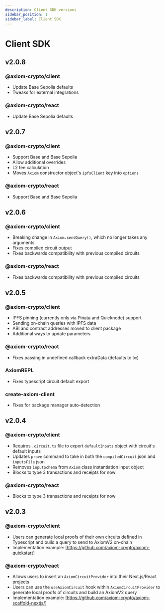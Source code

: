 ```yaml
---
description: Client SDK versions
sidebar_position: 1
sidebar_label: Client SDK
---
```


# Client SDK

## v2.0.8

### @axiom-crypto/client

- Update Base Sepolia defaults
- Tweaks for external integrations

### @axiom-crypto/react

- Update Base Sepolia defaults

## v2.0.7

### @axiom-crypto/client

- Support Base and Base Sepolia
- Allow additional overrides
- L2 fee calculation
- Moves `Axiom` constructor object's `ipfsClient` key into `options`

### @axiom-crypto/react

- Support Base and Base Sepolia

## v2.0.6

### @axiom-crypto/client

- Breaking change in `Axiom.sendQuery()`, which no longer takes any arguments
- Fixes compiled circuit output
- Fixes backwards compatibility with previous compiled circuits

### @axiom-crypto/react

- Fixes backwards compatibility with previous compiled circuits

## v2.0.5

### @axiom-crypto/client

- IPFS pinning (currently only via Pinata and Quicknode) support
- Sending on-chain queries with IPFS data
- ABI and contract addresses moved to client package
- Additional ways to update parameters

### @axiom-crypto/react

- Fixes passing in undefined callback extraData (defaults to `0x`)

### AxiomREPL

- Fixes typescript circuit default export

### create-axiom-client

- Fixes for package manager auto-detection

## v2.0.4

### @axiom-crypto/client

- Requires `.circuit.ts` file to export `defaultInputs` object with circuit's default inputs
- Updates `prove` command to take in both the `compiledCircuit` json and `inputsFile` json
- Removes `inputSchema` from `Axiom` class instantiation input object
- Blocks tx type 3 transactions and receipts for now

### @axiom-crypto/react

- Blocks tx type 3 transactions and receipts for now

## v2.0.3

### @axiom-crypto/client

- Users can generate local proofs of their own circuits defined in Typescript and build a query to send to AxiomV2 on-chain
- Implementation example: [https://github.com/axiom-crypto/axiom-quickstart]

### @axiom-crypto/react

- Allows users to insert an `AxiomCircuitProvider` into their Next.js/React projects
- Users can use the `useAxiomCircuit` hook within `AxiomCircuitProvider` to generate local proofs of circuits and build an AxiomV2 query
- Implementation example: [https://github.com/axiom-crypto/axiom-scaffold-nextjs/]
